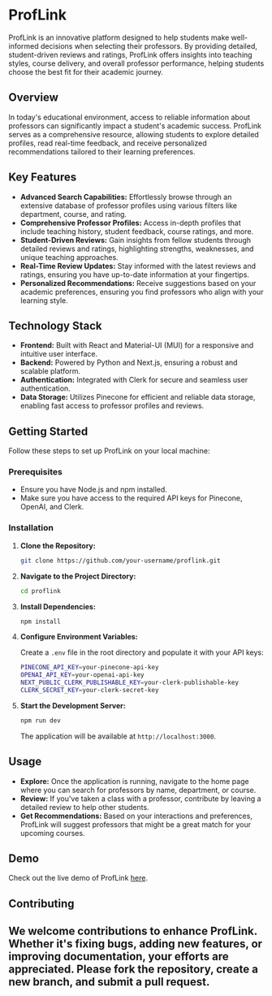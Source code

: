# ProfLink

ProfLink is an innovative platform designed to help students make well-informed decisions when selecting their professors. By providing detailed, student-driven reviews and ratings, ProfLink offers insights into teaching styles, course delivery, and overall professor performance, helping students choose the best fit for their academic journey.

## Overview

In today's educational environment, access to reliable information about professors can significantly impact a student's academic success. ProfLink serves as a comprehensive resource, allowing students to explore detailed profiles, read real-time feedback, and receive personalized recommendations tailored to their learning preferences.

## Key Features

- **Advanced Search Capabilities:** Effortlessly browse through an extensive database of professor profiles using various filters like department, course, and rating.
- **Comprehensive Professor Profiles:** Access in-depth profiles that include teaching history, student feedback, course ratings, and more.
- **Student-Driven Reviews:** Gain insights from fellow students through detailed reviews and ratings, highlighting strengths, weaknesses, and unique teaching approaches.
- **Real-Time Review Updates:** Stay informed with the latest reviews and ratings, ensuring you have up-to-date information at your fingertips.
- **Personalized Recommendations:** Receive suggestions based on your academic preferences, ensuring you find professors who align with your learning style.

## Technology Stack

- **Frontend:** Built with React and Material-UI (MUI) for a responsive and intuitive user interface.
- **Backend:** Powered by Python and Next.js, ensuring a robust and scalable platform.
- **Authentication:** Integrated with Clerk for secure and seamless user authentication.
- **Data Storage:** Utilizes Pinecone for efficient and reliable data storage, enabling fast access to professor profiles and reviews.

## Getting Started

Follow these steps to set up ProfLink on your local machine:

### Prerequisites

- Ensure you have Node.js and npm installed.
- Make sure you have access to the required API keys for Pinecone, OpenAI, and Clerk.

### Installation

1. **Clone the Repository:**

    ```bash
    git clone https://github.com/your-username/proflink.git
    ```

2. **Navigate to the Project Directory:**

    ```bash
    cd proflink
    ```

3. **Install Dependencies:**

    ```bash
    npm install
    ```

4. **Configure Environment Variables:**

   Create a `.env` file in the root directory and populate it with your API keys:

    ```bash
    PINECONE_API_KEY=your-pinecone-api-key
    OPENAI_API_KEY=your-openai-api-key
    NEXT_PUBLIC_CLERK_PUBLISHABLE_KEY=your-clerk-publishable-key
    CLERK_SECRET_KEY=your-clerk-secret-key
    ```

5. **Start the Development Server:**

    ```bash
    npm run dev
    ```

   The application will be available at `http://localhost:3000`.

## Usage

- **Explore:** Once the application is running, navigate to the home page where you can search for professors by name, department, or course.
- **Review:** If you've taken a class with a professor, contribute by leaving a detailed review to help other students.
- **Get Recommendations:** Based on your interactions and preferences, ProfLink will suggest professors that might be a great match for your upcoming courses.

## Demo

Check out the live demo of ProfLink [here](https://proflink.vercel.app/).

## Contributing

We welcome contributions to enhance ProfLink. Whether it's fixing bugs, adding new features, or improving documentation, your efforts are appreciated. Please fork the repository, create a new branch, and submit a pull request.
---
